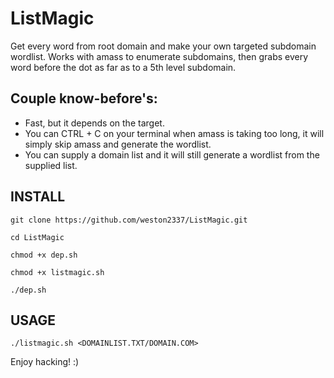 # ListMagic
Get every word from root domain and make your own targeted subdomain wordlist. Works with amass to enumerate subdomains, then grabs every word before the dot as far as to a 5th level subdomain.

## Couple know-before's:
- Fast, but it depends on the target.
- You can CTRL + C on your terminal when amass is taking too long, it will simply skip amass and generate the wordlist.
- You can supply a domain list and it will still generate a wordlist from the supplied list.

## INSTALL

```
git clone https://github.com/weston2337/ListMagic.git

cd ListMagic

chmod +x dep.sh

chmod +x listmagic.sh

./dep.sh
```

## USAGE

```
./listmagic.sh <DOMAINLIST.TXT/DOMAIN.COM>
```

Enjoy hacking! :)
